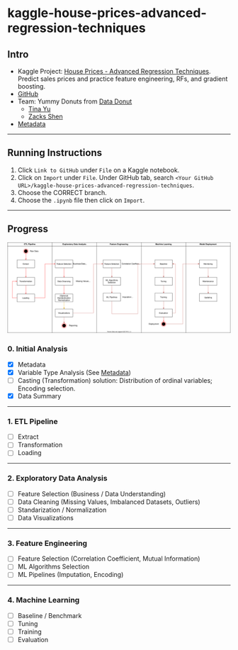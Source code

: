 # kaggle-house-prices-advanced-regression-techniques

## Intro

- Kaggle Project: [House Prices - Advanced Regression Techniques](https://www.kaggle.com/competitions/house-prices-advanced-regression-techniques/overview). Predict sales prices and practice feature engineering, RFs, and gradient boosting.
- [GitHub](https://github.com/ZacksAmber/kaggle-house-prices-advanced-regression-techniques)
- Team: Yummy Donuts from [Data Donut](https://discord.gg/7fkzYbDxAh)
  - [Tina Yu](https://github.com/TinaHTYu)
  - [Zacks Shen](https://github.com/ZacksAmber)
- [Metadata](https://docs.google.com/spreadsheets/d/1a9Xujf0RRGkbuMQxRL378L0dNUcwc2bz-GVxzeTmsT4)

---

## Running Instructions

  1. Click `Link to GitHub` under `File` on a Kaggle notebook.
  2. Click on `Import` under `File`. Under GitHub tab, search `<Your GitHub URL>/kaggle-house-prices-advanced-regression-techniques`.
  3. Choose the CORRECT branch.
  4. Choose the `.ipynb` file then click on `Import`.

---

## Progress

![General Machine Learning Flowchart](https://github.com/ZacksAmber/Flowcharts/blob/main/general_machine_learning.svg)


### 0. Initial Analysis

- [x] Metadata
- [x] Variable Type Analysis (See [Metadata](https://docs.google.com/spreadsheets/d/1a9Xujf0RRGkbuMQxRL378L0dNUcwc2bz-GVxzeTmsT4))
- [ ] Casting (Transformation) solution: Distribution of ordinal variables; Encoding selection.
- [x] Data Summary

---

### 1. ETL Pipeline

- [ ] Extract
- [ ] Transformation
- [ ] Loading

---

### 2. Exploratory Data Analysis

- [ ] Feature Selection (Business / Data Understanding)
- [ ] Data Cleaning (Missing Values, Imbalanced Datasets, Outliers)
- [ ] Standarization / Normalization
- [ ] Data Visualizations

---

### 3. Feature Engineering

- [ ] Feature Selection (Correlation Coefficient, Mutual Information)
- [ ] ML Algorithms Selection
- [ ] ML Pipelines (Imputation, Encoding)

---

### 4. Machine Learning

- [ ] Baseline / Benchmark
- [ ] Tuning
- [ ] Training
- [ ] Evaluation
